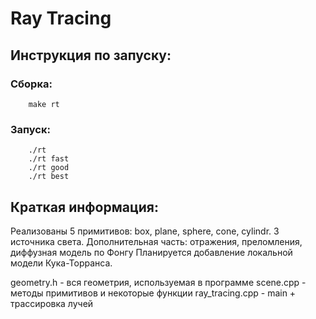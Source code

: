 # Ray Tracing

## Инструкция по запуску:

### Сборка:

        make rt

### Запуск:

        ./rt
        ./rt fast
        ./rt good
        ./rt best

## Краткая информация:

 Реализованы 5 примитивов: box, plane, sphere, cone, cylindr. 3 источника света.
 Дополнительная часть: отражения, преломления, диффузная модель по Фонгу
 Планируется добавление локальной модели Кука-Торранса.

 geometry.h - вся геометрия, используемая в программе 
 scene.cpp - методы примитивов и некоторые функции
 ray_tracing.cpp - main + трассировка лучей
